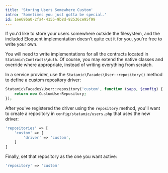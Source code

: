 ```yaml
---
title: 'Storing Users Somewhere Custom'
intro: 'Sometimes you just gotta be special.'
id: 1ee69ba0-2fa4-4155-9b8d-82536ce95f99
---
```

If you'd like to store your users somewhere outside the filesystem, and the included Eloquent implementation doesn't quite cut it for you,
you're free to write your own.

You will need to write implementations for all the contracts located in `Statamic\Contracts\Auth`. Of course, you may extend the native classes and override where appropriate, instead of writing everything from scratch.

In a service provider, use the `Statamic\Facades\User::repository()` method to define a custom repository driver:

``` php
Statamic\Facades\User::repository('custom', function ($app, $config) {
    return new CustomUserRepository;
});
```

After you've registered the driver using the `repository` method, you'll want to create a repository in `config/statamic/users.php` that uses the new driver:

``` php
'repositories' => [
    'custom' => [
        'driver' => 'custom',
    ]
]
```

Finally, set that repository as the one you want active:

``` php
'repository' => 'custom'
```
